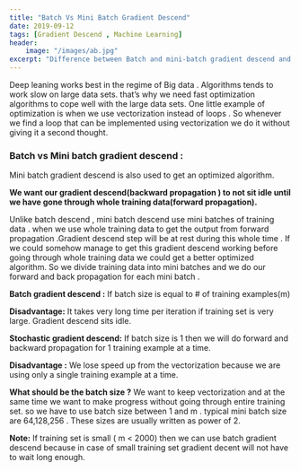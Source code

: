```yaml
---
title: "Batch Vs Mini Batch Gradient Descend"
date: 2019-09-12
tags: [Gradient Descend , Machine Learning]
header:
    image: "/images/ab.jpg"
excerpt: "Difference between Batch and mini-batch gradient descend and their advantages and disadvantages."
---
```

Deep leaning works best in the regime of Big data . Algorithms tends to work slow on large data sets. that’s why we need fast optimization algorithms to cope well with the large data sets. One little example of optimization is when we use vectorization instead of loops . So whenever we find a loop that can be implemented using vectorization we do it without giving it a second thought.

### Batch vs Mini batch gradient descend :
Mini batch gradient descend is also used to get an optimized algorithm.

**We want our gradient descend(backward propagation ) to not sit idle until we have gone through whole training data(forward propagation).**

Unlike batch descend , mini batch descend use mini batches of training data . when we use whole training data to get the output from forward propagation .Gradient descend step will be at rest during this whole time . If we could somehow manage to get this gradient descend working before going through whole training data we could get a better optimized algorithm. So we divide training data into mini batches and we do our forward and back propagation for each mini batch .

**Batch gradient descend :** If batch size is equal to # of training examples(m)

**Disadvantage:** It takes very long time per iteration if training set is very large. Gradient descend sits idle.

**Stochastic gradient descend:** If batch size is 1 then we will do forward and backward propagation for 1 training example at a time.

**Disadvantage :** We lose speed up from the vectorization because we are using only a single training example at a time.

**What should be the batch size ?**
We want to keep vectorization and at the same time we want to make progress without going through entire training set. so we have to use batch size between 1 and m . typical mini batch size are 64,128,256 . These sizes are usually written as power of 2.

**Note:** If training set is small ( m < 2000) then we can use batch gradient descend because in case of small training set gradient decent will not have to wait long enough.